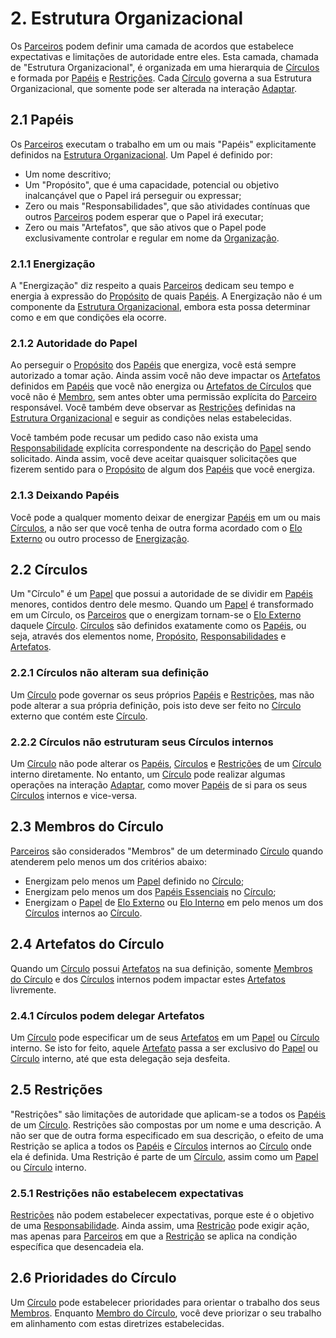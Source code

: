 # 2. Estrutura Organizacional

Os [Parceiros](organizacao.md#parceiros) podem definir uma camada de acordos que estabelece expectativas e limitações de autoridade entre eles. Esta camada, chamada de "Estrutura Organizacional", é organizada em uma hierarquia de [Círculos](estrutura-organizacional.md#circulos) e formada por [Papéis](estrutura-organizacional.md#papeis) e [Restrições](estrutura-organizacional.md#restricoes). Cada [Círculo](estrutura-organizacional.md#circulos) governa a sua Estrutura Organizacional, que somente pode ser alterada na interação [Adaptar](interacoes.md#adaptar).

## 2.1 Papéis

Os [Parceiros](organizacao.md#parceiros) executam o trabalho em um ou mais "Papéis" explicitamente definidos na [Estrutura Organizacional](estrutura-organizacional.md). Um Papel é definido por:

* Um nome descritivo;
* Um "Propósito", que é uma capacidade, potencial ou objetivo inalcançável que o Papel irá perseguir ou expressar;
* Zero ou mais "Responsabilidades", que são atividades contínuas que outros [Parceiros](organizacao.md#parceiros) podem esperar que o Papel irá executar;
* Zero ou mais "Artefatos", que são ativos que o Papel pode exclusivamente controlar e regular em nome da [Organização](organizacao.md).

### 2.1.1 Energização

A "Energização" diz respeito a quais [Parceiros](organizacao.md#parceiros) dedicam seu tempo e energia à expressão do [Propósito](estrutura-organizacional.md#papeis) de quais [Papéis](estrutura-organizacional.md#papeis). A Energização não é um componente da [Estrutura Organizacional](estrutura-organizacional.md), embora esta possa determinar como e em que condições ela ocorre.

### 2.1.2 Autoridade do Papel

Ao perseguir o [Propósito](estrutura-organizacional.md#papeis) dos [Papéis](estrutura-organizacional.md#papeis) que energiza, você está sempre autorizado a tomar ação. Ainda assim você não deve impactar os [Artefatos](estrutura-organizacional.md#papeis) definidos em [Papéis](estrutura-organizacional.md#papeis) que você não energiza ou [Artefatos de Círculos](estrutura-organizacional.md#artefatos-do-circulo) que você não é [Membro](estrutura-organizacional.md#membros-do-circulo), sem antes obter uma permissão explícita do [Parceiro](organizacao.md#parceiros) responsável. Você também deve observar as [Restrições](estrutura-organizacional.md#restricoes) definidas na [Estrutura Organizacional](estrutura-organizacional.md) e seguir as condições nelas estabelecidas.

Você também pode recusar um pedido caso não exista uma [Responsabilidade](estrutura-organizacional.md#papeis) explícita correspondente na descrição do [Papel](estrutura-organizacional.md#papeis) sendo solicitado. Ainda assim, você deve aceitar quaisquer solicitações que fizerem sentido para o [Propósito](estrutura-organizacional.md#papeis) de algum dos [Papéis](estrutura-organizacional.md#papeis) que você energiza.

### 2.1.3 Deixando Papéis

Você pode a qualquer momento deixar de energizar [Papéis](estrutura-organizacional.md#papeis) em um ou mais [Círculos](estrutura-organizacional.md#circulos), a não ser que você tenha de outra forma acordado com o [Elo Externo](papeis-essenciais.md#elo-externo) ou outro processo de [Energização](estrutura-organizacional.md#energizacao).

## 2.2 Círculos

Um "Círculo" é um [Papel](estrutura-organizacional.md#papeis) que possui a autoridade de se dividir em [Papéis](estrutura-organizacional.md#papeis) menores, contidos dentro dele mesmo. Quando um [Papel](estrutura-organizacional.md#papeis) é transformado em um Círculo, os [Parceiros](organizacao.md#parceiros) que o energizam tornam-se o [Elo Externo](papeis-essenciais.md#elo-externo) daquele [Círculo](estrutura-organizacional.md#circulos). [Círculos](estrutura-organizacional.md#circulos) são definidos exatamente como os [Papéis](estrutura-organizacional.md#papeis), ou seja, através dos elementos nome, [Propósito](estrutura-organizacional.md#papeis), [Responsabilidades](estrutura-organizacional.md#papeis) e [Artefatos](estrutura-organizacional.md#papeis).

### 2.2.1 Círculos não alteram sua definição

Um [Círculo](estrutura-organizacional.md#circulos) pode governar os seus próprios [Papéis](estrutura-organizacional.md#papeis) e [Restrições](estrutura-organizacional.md#restricoes), mas não pode alterar a sua própria definição, pois isto deve ser feito no [Círculo](estrutura-organizacional.md#circulos) externo que contém este [Círculo](estrutura-organizacional.md#circulos).

### 2.2.2 Círculos não estruturam seus Círculos internos

Um [Círculo](estrutura-organizacional.md#circulos) não pode alterar os [Papéis](estrutura-organizacional.md#papeis), [Círculos](estrutura-organizacional.md#circulos) e [Restrições](estrutura-organizacional.md#restricoes) de um [Círculo](estrutura-organizacional.md#circulos) interno diretamente. No entanto, um [Círculo](estrutura-organizacional.md#circulos) pode realizar algumas operações na interação [Adaptar](interacoes.md#adaptar), como mover [Papéis](estrutura-organizacional.md#papeis) de si para os seus [Círculos](estrutura-organizacional.md#circulos) internos e vice-versa.

## 2.3 Membros do Círculo

[Parceiros](organizacao.md#parceiros) são considerados "Membros" de um determinado [Círculo](estrutura-organizacional.md#circulos) quando atenderem pelo menos um dos critérios abaixo:

* Energizam pelo menos um [Papel](estrutura-organizacional.md#papeis) definido no [Círculo](estrutura-organizacional.md#circulos);
* Energizam pelo menos um dos [Papéis Essenciais](papeis-essenciais.md) no [Círculo](estrutura-organizacional.md#circulos);
* Energizam o [Papel](estrutura-organizacional.md#papeis) de [Elo Externo](papeis-essenciais.md#elo-externo) ou [Elo Interno](papeis-essenciais.md#elo-interno) em pelo menos um dos [Círculos](estrutura-organizacional.md#circulos) internos ao [Círculo](estrutura-organizacional.md#circulos).

## 2.4 Artefatos do Círculo

Quando um [Círculo](estrutura-organizacional.md#circulos) possui [Artefatos](estrutura-organizacional.md#papeis) na sua definição, somente [Membros do Círculo](estrutura-organizacional.md#membros-do-circulo) e dos [Círculos](estrutura-organizacional.md#circulos) internos podem impactar estes [Artefatos](estrutura-organizacional.md#papeis) livremente.

### 2.4.1 Círculos podem delegar Artefatos

Um [Círculo](estrutura-organizacional.md#circulos) pode especificar um de seus [Artefatos](estrutura-organizacional.md#papeis) em um [Papel](estrutura-organizacional.md#papeis) ou [Círculo](estrutura-organizacional.md#circulos) interno. Se isto for feito, aquele [Artefato](estrutura-organizacional.md#papeis) passa a ser exclusivo do [Papel](estrutura-organizacional.md#papeis) ou [Círculo](estrutura-organizacional.md#circulos) interno, até que esta delegação seja desfeita.

## 2.5 Restrições

"Restrições" são limitações de autoridade que aplicam-se a todos os [Papéis](estrutura-organizacional.md#papeis) de um [Círculo](estrutura-organizacional.md#circulos). Restrições são compostas por um nome e uma descrição. A não ser que de outra forma especificado em sua descrição, o efeito de uma Restrição se aplica a todos os [Papéis](estrutura-organizacional.md#papeis) e [Círculos](estrutura-organizacional.md#circulos) internos ao [Círculo](estrutura-organizacional.md#circulos) onde ela é definida. Uma Restrição é parte de um [Círculo](estrutura-organizacional.md#circulos), assim como um [Papel](estrutura-organizacional.md#papeis) ou [Círculo](estrutura-organizacional.md#circulos) interno.

### 2.5.1 Restrições não estabelecem expectativas

[Restrições](estrutura-organizacional.md#restricoes) não podem estabelecer expectativas, porque este é o objetivo de uma [Responsabilidade](estrutura-organizacional.md#papeis). Ainda assim, uma [Restrição](estrutura-organizacional.md#restricoes) pode exigir ação, mas apenas para [Parceiros](organizacao.md#parceiros) em que a [Restrição](estrutura-organizacional.md#restricoes) se aplica na condição específica que desencadeia ela.

## 2.6 Prioridades do Círculo

Um [Círculo](estrutura-organizacional.md#circulos) pode estabelecer prioridades para orientar o trabalho dos seus [Membros](estrutura-organizacional.md#membros-do-circulo). Enquanto [Membro do Círculo](estrutura-organizacional.md#membros-do-circulo), você deve priorizar o seu trabalho em alinhamento com estas diretrizes estabelecidas.

